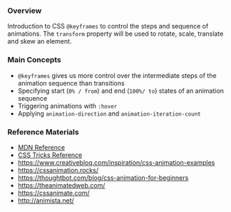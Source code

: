 ### Overview

Introduction to CSS `@keyframes` to control the steps and sequence of animations. The `transform` property will be used to rotate, scale, translate and skew an element.

### Main Concepts

- `@keyframes` gives us more control over the intermediate steps of the animation sequence than transitions
- Specifying start (`0% / from`) and end (`100%/ to`) states of an animation sequence
- Triggering animations with `:hover`
- Applying `animation-direction` and `animation-iteration-count`

### Reference Materials

- [MDN Reference](https://developer.mozilla.org/en-US/docs/Web/CSS/@keyframes)
- [CSS Tricks Reference](https://css-tricks.com/almanac/properties/a/animation/)
- https://www.creativebloq.com/inspiration/css-animation-examples
- https://cssanimation.rocks/
- https://thoughtbot.com/blog/css-animation-for-beginners
- https://theanimatedweb.com/
- https://cssanimate.com/
- http://animista.net/
